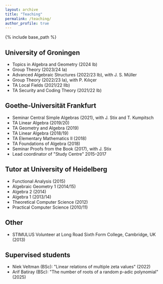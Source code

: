 ```yaml
---
layout: archive
title: "Teaching"
permalink: /teaching/
author_profile: true
---
```


{% include base_path %}

## University of Groningen

  * Topics in Algebra and Geometry (2024 Ib)
  * Group Theory (2023/24 Ia)
  * Advanced Algebraic Structures (2022/23 Ib), with J. S. Müller
  * Group Theory (2022/23 Ia), with P. Kılıçer
  * TA Local Fields (2021/22 IIb)
  * TA Security and Coding Theory (2021/22 Ib)

## Goethe-Universität Frankfurt

  * Seminar Central Simple Algebras (2021), with J. Stix and T. Kumpitsch
  * TA Linear Algebra (2019/20)
  * TA Geometry and Algebra (2019)
  * TA Linear Algebra (2018/19)
  * TA Elementary Mathematics II (2018)
  * TA Foundations of Algebra (2018)
  * Seminar Proofs from the Book (2017), with J. Stix
  * Lead coordinator of "Study Centre" 2015–2017

## Tutor at University of Heidelberg

  * Functional Analysis (2015)
  * Algebraic Geometry 1 (2014/15)
  * Algebra 2 (2014)
  * Algebra 1 (2013/14)
  * Theoretical Computer Science (2012)
  * Practical Computer Science (2010/11)

## Other

  * STIMULUS Volunteer at Long Road Sixth Form College, Cambridge, UK (2013)

## Supervised students

  * Niek Veltman (BSc): "Linear relations of multiple zeta values" (2022)
  * Arif Batiray (BSc): "The number of roots of a random p-adic polynomial" (2025)
